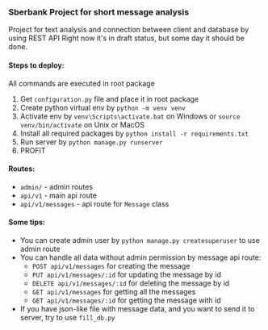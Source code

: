 ### Sberbank Project for short message analysis

 Project for text analysis and connection between client and database by using REST API 
 Right now it's in draft status, but some day it should be done.
 
#### Steps to deploy:
All commands are executed in root package
1. Get `configuration.py` file and place it in root package
2. Create python virtual env by `python -m venv venv`
3. Activate env by `venv\Scripts\activate.bat` on Windows or `source venv/bin/activate` on Unix or MacOS
4. Install all required packages by `python install -r requirements.txt`
5. Run server by `python manage.py runserver`
6. PROFIT

#### Routes:
- `admin/` - admin routes
- `api/v1` - main api route
- `api/v1/messages` - api route for `Message` class

#### Some tips:
- You can create admin user by `python manage.py createsuperuser` to use admin route
- You can handle all data without admin permission by message api route:
    - `POST api/v1/messages` for creating the message
    - `PUT api/v1/messages/:id` for updating the message by id
    - `DELETE api/v1/messages/:id` for deleting the message by id
    - `GET api/v1/messages` for getting all the messages
    - `GET api/v1/messages/:id` for getting the message with id
- If you have json-like file with message data, and you want to send it to server, try to use `fill_db.py` 